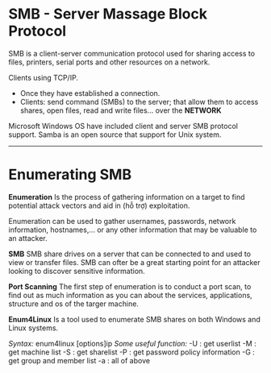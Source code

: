 # SMB - Server Massage Block Protocol

SMB is a client-server communication protocol used for sharing access to files, printers, serial ports and other resources on a network.

Clients using TCP/IP. 
- Once they have established a connection.
- Clients: send command (SMBs) to the server; that allow them to access shares, open files, read and write files... over the **NETWORK**

Microsoft Windows OS have included client and server SMB protocol support. Samba is an open source that support for Unix system.

---
# Enumerating SMB

**Enumeration**
Is the process of gathering information on a target to find potential attack vectors and aid in (hỗ trợ) exploitation.

Enumeration can be used to gather usernames, passwords, network information, hostnames,... or any other information that may be valuable to an attacker.

**SMB**
SMB share drives on a server that can be connected to and used to view or transfer files. SMB can ofter be a great starting point for an attacker looking to discover sensitive information.

**Port Scanning**
The first step of enumeration is to conduct a port scan, to find out as much information as you can about the services, applications, structure and os of the targer machine.

**Enum4Linux**
Is a tool used to enumerate SMB shares on both Windows and Linux systems. 

*Syntax:* enum4linux [options]ip
*Some useful function:*
-U : get userlist
-M : get machine list
-S : get sharelist
-P : get password policy information
-G : get group and member list
-a : all of above
